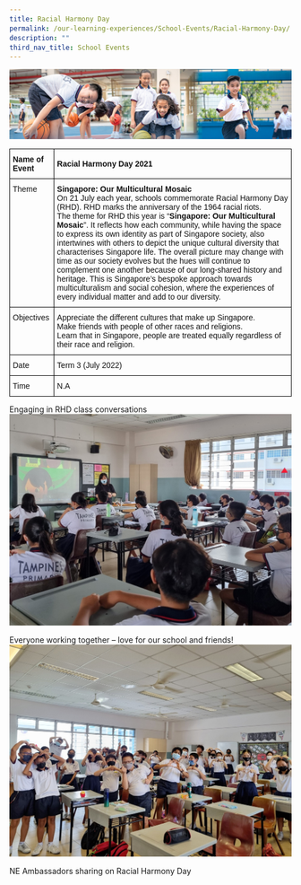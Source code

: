 ```yaml
---
title: Racial Harmony Day
permalink: /our-learning-experiences/School-Events/Racial-Harmony-Day/
description: ""
third_nav_title: School Events
---
```

![](/images/Our%20Learning%20Experiences.jpg)

<style type="text/css">
.tg  {border-collapse:collapse;border-spacing:0;}
.tg td{border-color:black;border-style:solid;border-width:1px;font-family:Arial, sans-serif;font-size:14px;
  overflow:hidden;padding:10px 5px;word-break:normal;}
.tg th{border-color:black;border-style:solid;border-width:1px;font-family:Arial, sans-serif;font-size:14px;
  font-weight:normal;overflow:hidden;padding:10px 5px;word-break:normal;}
.tg .tg-vqa7{color:#121212;font-weight:bold;text-align:left;vertical-align:middle}
.tg .tg-clkh{color:#121212;font-weight:bold;text-align:left;vertical-align:top}
.tg .tg-n1eo{color:#121212;text-align:left;vertical-align:middle}
.tg .tg-kk00{color:#121212;text-align:left;vertical-align:top}
</style>
<table class="tg">
<thead>
  <tr>
    <th class="tg-clkh">Name of Event</th>
    <th class="tg-vqa7">Racial Harmony Day 2021</th>
  </tr>
</thead>
<tbody>
  <tr>
    <td class="tg-kk00">Theme</td>
    <td class="tg-clkh">Singapore: Our Multicultural Mosaic <br><span style="font-weight:normal;color:#121212"> On 21 July each year, schools commemorate Racial Harmony Day (RHD). RHD marks the anniversary of the 1964 racial riots.</span><br><span style="font-weight:normal;color:#121212">The theme for RHD this year is “</span>Singapore: Our Multicultural Mosaic<span style="font-weight:normal;color:#121212">”. It reflects how each community, while having the space to express its own identity as part of Singapore society, also intertwines with others to depict the unique cultural diversity that characterises Singapore life. The overall picture may change with time as our society evolves but the hues will continue to complement one another because of our long-shared history and heritage. This is Singapore’s bespoke approach towards multiculturalism and social cohesion, where the experiences of every individual matter and add to our diversity.</span><br></td>
  </tr>
  <tr>
    <td class="tg-kk00">Objectives</td>
    <td class="tg-kk00">Appreciate the different cultures that make up Singapore. <br> Make friends with people of other races and religions. <br> Learn that in Singapore, people are treated equally regardless of their race and religion.</td>
  </tr>
  <tr>
    <td class="tg-kk00">Date</td>
    <td class="tg-n1eo">Term 3 (July 2022)</td>
  </tr>
  <tr>
    <td class="tg-kk00">Time</td>
    <td class="tg-kk00"><span style="font-weight:normal;color:#121212">N.A</span></td>
  </tr>
</tbody>
</table>

Engaging in RHD class conversations
![](/images/RHD1.jpeg)

Everyone working together – love for our school and friends!
![](/images/RHD2.jpeg)

NE Ambassadors sharing on Racial Harmony Day